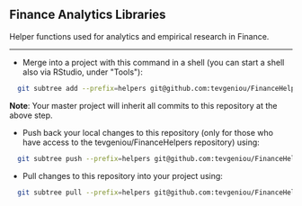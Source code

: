 ## Finance  Analytics Libraries

Helper functions used for analytics and empirical research in Finance. 

***

* Merge into a project with this command in a shell (you can start a shell also via RStudio, under "Tools"):
``` sh
  git subtree add --prefix=helpers git@github.com:tevgeniou/FinanceHelpers.git master
```
  **Note**: Your master project will inherit all commits to this repository at the above step.  

* Push back your local changes to this repository (only for those who have access to the tevgeniou/FinanceHelpers repository) using:
``` sh
  git subtree push --prefix=helpers git@github.com:tevgeniou/FinanceHelpers.git master
```

* Pull changes to this repository into your project using:
``` sh
  git subtree pull --prefix=helpers git@github.com:tevgeniou/FinanceHelpers.git master
```
